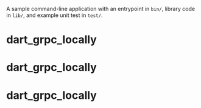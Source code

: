 A sample command-line application with an entrypoint in `bin/`, library code
in `lib/`, and example unit test in `test/`.
# dart_grpc_locally
# dart_grpc_locally
# dart_grpc_locally
